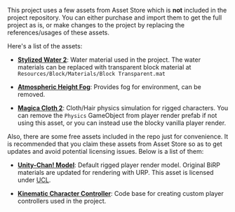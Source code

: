 This project uses a few assets from Asset Store which is **not** included in the project repository. You can either purchase and import them to get the full project as is, or make changes to the project by replacing the references/usages of these assets.

Here's a list of the assets:

- [**Stylized Water 2**](https://assetstore.unity.com/packages/vfx/shaders/stylized-water-2-170386): Water material used in the project. The water materials can be replaced with transparent block material at `Resources/Block/Materials/Block Transparent.mat`

- [**Atmospheric Height Fog**](https://assetstore.unity.com/packages/vfx/shaders/fullscreen-camera-effects/atmospheric-height-fog-optimized-fog-for-consoles-mobile-and-vr-143825): Provides fog for environment, can be removed.

- [**Magica Cloth 2**](https://assetstore.unity.com/packages/tools/physics/magica-cloth-2-242307): Cloth/Hair physics simulation for rigged characters. You can remove the `Physics` GameObject from player render prefab if not using this asset, or you can instead use the blocky vanilla player render.

Also, there are some free assets included in the repo just for convenience. It is recommended that you claim these assets from Asset Store so as to get updates and avoid potential licensing issues. Below is a list of them:

- [**Unity-Chan! Model**](https://assetstore.unity.com/packages/3d/characters/unity-chan-model-18705): Default rigged player render model. Original BiRP materials are updated for rendering with URP. This asset is licensed under [UCL](https://unity-chan.com/contents/license_en/).

- [**Kinematic Character Controller**](https://assetstore.unity.com/packages/tools/physics/kinematic-character-controller-99131): Code base for creating custom player controllers used in the project.